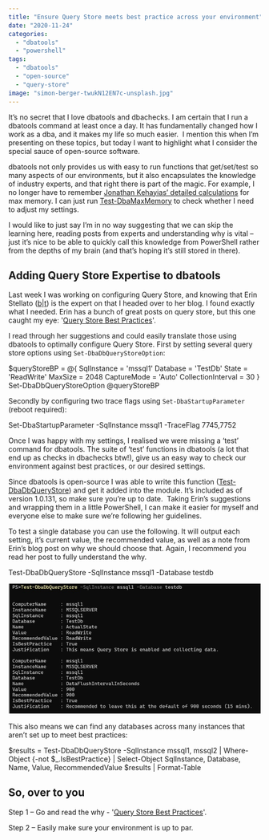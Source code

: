 ```yaml
---
title: "Ensure Query Store meets best practice across your environment"
date: "2020-11-24"
categories:
  - "dbatools"
  - "powershell"
tags:
  - "dbatools"
  - "open-source"
  - "query-store"
image: "simon-berger-twukN12EN7c-unsplash.jpg"
---
```


It’s no secret that I love dbatools and dbachecks. I am certain that I run a dbatools command at least once a day. It has fundamentally changed how I work as a dba, and it makes my life so much easier.  I mention this when I’m presenting on these topics, but today I want to highlight what I consider the special sauce of open-source software.

dbatools not only provides us with easy to run functions that get/set/test so many aspects of our environments, but it also encapsulates the knowledge of industry experts, and that right there is part of the magic. For example, I no longer have to remember [Jonathan Kehayias’ detailed calculations](https://www.sqlskills.com/blogs/jonathan/how-much-memory-does-my-sql-server-actually-need/) for max memory. I can just run [Test-DbaMaxMemory](https://docs.dbatools.io/#Test-DbaMaxMemory) to check whether I need to adjust my settings.

I would like to just say I’m in no way suggesting that we can skip the learning here, reading posts from experts and understanding why is vital – just it’s nice to be able to quickly call this knowledge from PowerShell rather from the depths of my brain (and that’s hoping it’s still stored in there).

## **Adding Query Store Expertise to dbatools**

Last week I was working on configuring Query Store, and knowing that Erin Stellato ([b](https://www.sqlskills.com/blogs/erin/)|[t](https://twitter.com/erinstellato)) is the expert on that I headed over to her blog. I found exactly what I needed. Erin has a bunch of great posts on query store, but this one caught my eye: '[Query Store Best Practices](https://www.sqlskills.com/blogs/erin/query-store-best-practices)'.

I read through her suggestions and could easily translate those using dbatools to optimally configure Query Store. First by setting several query store options using `Set-DbaDbQueryStoreOption`:

$queryStoreBP = @{
    SqlInstance        = 'mssql1'
    Database           = 'TestDb'
    State              = 'ReadWrite'
    MaxSize            = 2048
    CaptureMode        = 'Auto'
    CollectionInterval = 30
}
Set-DbaDbQueryStoreOption @queryStoreBP

Secondly by configuring two trace flags using `Set-DbaStartupParameter` (reboot required):

Set-DbaStartupParameter -SqlInstance mssql1 -TraceFlag 7745,7752

Once I was happy with my settings, I realised we were missing a ‘test’ command for dbatools. The suite of ‘test’ functions in dbatools (a lot that end up as checks in dbachecks btw!), give us an easy way to check our environment against best practices, or our desired settings.

Since dbatools is open-source I was able to write this function ([Test-DbaDbQueryStore](https://docs.dbatools.io/#Test-DbaDbQueryStore)) and get it added into the module. It’s included as of version 1.0.131, so make sure you’re up to date.  Taking Erin’s suggestions and wrapping them in a little PowerShell, I can make it easier for myself and everyone else to make sure we’re following her guidelines.

To test a single database you can use the following. It will output each setting, it’s current value, the recommended value, as well as a note from Erin’s blog post on why we should choose that. Again, I recommend you read her post to fully understand the why.

Test-DbaDbQueryStore -SqlInstance mssql1 -Database testdb

![Sample output from Test-DbaDbQueryStore showing a couple of best practices](querystoreBP.jpg)

This also means we can find any databases across many instances that aren’t set up to meet best practices:

$results = Test-DbaDbQueryStore -SqlInstance mssql1, mssql2 |
Where-Object {-not $\_.IsBestPractice} |
Select-Object SqlInstance, Database, Name, Value, RecommendedValue
$results | Format-Table

## So, over to you

Step 1 – Go and read the why - '[Query Store Best Practices](https://www.sqlskills.com/blogs/erin/query-store-best-practices)'.

Step 2 – Easily make sure your environment is up to par.
